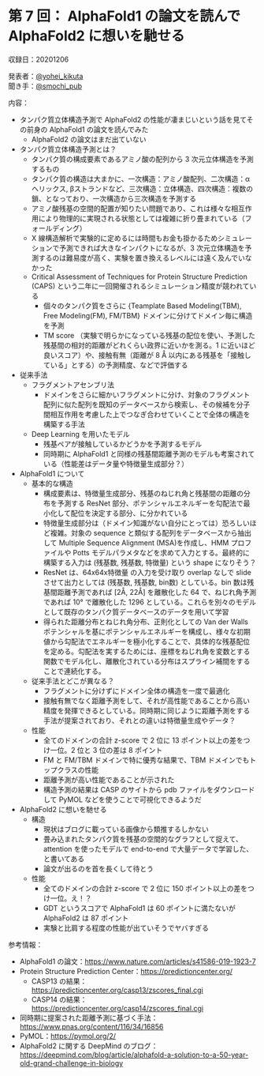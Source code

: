 # 第 7 回： AlphaFold1 の論文を読んで AlphaFold2 に想いを馳せる

収録日：20201206

発表者：[@yohei_kikuta](https://twitter.com/yohei_kikuta)  
聞き手：[@smochi_pub](https://twitter.com/smochi_pub)

内容：
- タンパク質立体構造予測で AlphaFold2 の性能が凄まじいという話を見てその前身の AlphaFold1 の論文を読んでみた
  - AlphaFold2 の論文はまだ出ていない
- タンパク質立体構造予測とは？
  - タンパク質の構成要素であるアミノ酸の配列から 3 次元立体構造を予測するもの
  - タンパク質の構造は大まかに、一次構造：アミノ酸配列、二次構造：αヘリックス, βストランドなど、三次構造：立体構造、四次構造：複数の鎖、となっており、一次構造から三次構造を予測する
  - アミノ酸残基の空間的配置が知りたい問題であり、これは様々な相互作用により物理的に実現される状態としては複雑に折り畳まれている（フォールディング）
  - X 線構造解析で実験的に定めるには時間もお金も掛かるためシミュレーションで予測できれば大きなインパクトになるが、3 次元立体構造を予測するのは難易度が高く、実験を置き換えるレベルには遠く及んでいなかった
  - Critical Assessment of Techniques for Protein Structure Prediction (CAPS) という二年に一回開催されるシミュレーション精度が競われている
    - 個々のタンパク質をさらに {Teamplate Based Modeling(TBM), Free Modeling(FM), FM/TBM} ドメインに分けてドメイン毎に構造を予測
    - TM score （実験で明らかになっている残基の配位を使い、予測した残基間の相対的距離がどれくらい政界に近いかを測る。1 に近いほど良いスコア）や、接触有無（距離が 8 Å 以内にある残基を「接触している」とする）の予測精度、などで評価する
- 従来手法
  - フラグメントアセンブリ法
    - ドメインをさらに細かいフラグメントに分け、対象のフラグメント配列に似た配列を既知のデータベースから検索し、その候補を分子間相互作用を考慮した上でつなぎ合わせていくことで全体の構造を構築する手法
  - Deep Learning を用いたモデル
    - 残基ペアが接触しているかどうかを予測するモデル
    - 同時期に AlphaFold1 と同様の残基間距離予測のモデルも考案されている（性能差はデータ量や特徴量生成部分？）
- AlphaFold1 について
  - 基本的な構造
    - 構成要素は、特徴量生成部分、残基のねじれ角と残基間の距離の分布を予測する ResNet 部分、ポテンシャルエネルギーを勾配法で最小化して配位を決定する部分、に分かれている
    - 特徴量生成部分は（ドメイン知識がない自分にとっては）恐ろしいほど複雑。対象の sequence と類似する配列をデータベースから抽出して Multiple Sequence Alignment (MSA)を作成し、HMM プロファイルや Potts モデルパラメタなどを求めて入力とする。最終的に構築する入力は (残基数, 残基数, 特徴量) という shape になりそう？
    - ResNet は、64x64x特徴量 の入力を受け取り overlap なしで slide させて出力としては (残基数, 残基数, bin数) としている。bin 数は残基間距離予測であれば [2Å, 22Å] を離散化した 64 で、ねじれ角予測であれば 10° で離散化した 1296 としている。これらを別々のモデルとして既存のタンパク質データベースのデータを用いて学習
    - 得られた距離分布とねじれ角分布、正則化としての Van der Walls ポテンシャルを基にポテンシャルエネルギーを構成し、様々な初期値から勾配法でエネルギーを極小化することで、具体的な残基配位を定める。勾配法を実するためには、座標をねじれ角を変数とする関数でモデル化し、離散化されている分布はスプライン補間をすることで連続化する。
  - 従来手法とどこが異なる？
    - フラグメントに分けずにドメイン全体の構造を一度で最適化
    - 接触有無でなく距離予測をして、それが高性能であることから高い精度を発揮できるとしている。同時期に同じように距離予測をする手法が提案されており、それとの違いは特徴量生成やデータ？
  - 性能
    - 全てのドメインの合計 z-score で 2 位に 13 ポイント以上の差をつけ一位。2 位と 3 位の差は 8 ポイント
    - FM と FM/TBM ドメインで特に優秀な結果で、TBM ドメインでもトップクラスの性能
    - 距離予測が高い性能であることが示された
    - 構造予測の結果は CASP のサイトから pdb ファイルをダウンロードして PyMOL などを使うことで可視化できるようだ
- AlphaFold2 に想いを馳せる
  - 構造
    - 現状はブログに載っている画像から類推するしかない
    - 畳み込まれたタンパク質を残基の空間的なグラフとして捉えて、attention を使ったモデルで end-to-end で大量データで学習した、と書いてある
    - 論文が出るのを首を長くして待とう
  - 性能
    - 全てのドメインの合計 z-score で 2 位に 150 ポイント以上の差をつけ一位。え！？
    - GDT というスコアで AlphaFold1 は 60 ポイントに満たないが AlphaFold2 は 87 ポイント
    - 実験と比肩する程度の性能が出ていそうでヤバすぎる

参考情報：

- AlphaFold1 の論文：https://www.nature.com/articles/s41586-019-1923-7
- Protein Structure Prediction Center：https://predictioncenter.org/
  - CASP13 の結果：https://predictioncenter.org/casp13/zscores_final.cgi
  - CASP14 の結果：https://predictioncenter.org/casp14/zscores_final.cgi
- 同時期に提案された距離予測に基づく手法：https://www.pnas.org/content/116/34/16856
- PyMOL：https://pymol.org/2/
- AlphaFold2 に関する DeepMind のブログ：https://deepmind.com/blog/article/alphafold-a-solution-to-a-50-year-old-grand-challenge-in-biology
